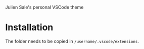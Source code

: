 Julien Sale's personal VSCode theme

# Installation

The folder needs to be copied in `/username/.vscode/extensions`.
